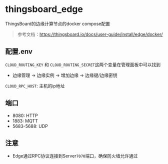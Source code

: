 # thingsboard_edge

ThingsBoard的边缘计算节点的docker compose配置
> 参考文档：https://thingsboard.io/docs/user-guide/install/edge/docker/

## 配置.env

`CLOUD_ROUTING_KEY` 和 `CLOUD_ROUTING_SECRET`这两个变量在管理面板中可以找到
- 边缘管理 -> 边缘实例 -> 增加边缘 -> 边缘键/边缘密钥

`CLOUD_RPC_HOST`: 主机的ip地址

## 端口

- 8080: HTTP
- 1883: MQTT
- 5683-5688: UDP

## 注意

- Edge通过RPC协议连接到Server`7070`端口，确保防火墙允许通过